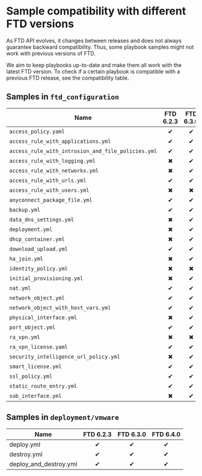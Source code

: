 # Sample compatibility with different FTD versions

As FTD API evolves, it changes between releases and does not always guarantee backward 
compatibility. Thus, some playbook samples might not work with previous versions of FTD.

We aim to keep playbooks up-to-date and make them all work with the latest FTD version. 
To check if a certain playbook is compatible with a previous FTD release, see the compatibility 
table.

## Samples in `ftd_configuration`

| Name                                               | FTD 6.2.3 | FTD 6.3.0 | FTD 6.4.0 |
| -----------                                        | :-------: | :-------: | :-------: |
| `access_policy.yaml`                               |     ✔     |     ✔     |     ✔     |
| `access_rule_with_applications.yml`                |     ✔     |     ✔     |     ✔     |
| `access_rule_with_intrusion_and_file_policies.yml` |     ✔     |     ✔     |     ✔     |
| `access_rule_with_logging.yml`                     |     ✖     |     ✔     |     ✔     |
| `access_rule_with_networks.yml`                    |     ✖     |     ✔     |     ✔     |
| `access_rule_with_urls.yml`                        |     ✔     |     ✔     |     ✔     |
| `access_rule_with_users.yml`                       |     ✖     |     ✖     |     ✔     |
| `anyconnect_package_file.yml`                      |     ✔     |     ✔     |     ✔     |
| `backup.yml`                                       |     ✔     |     ✔     |     ✔     |
| `data_dns_settings.yml`                            |     ✖     |     ✔     |     ✔     |
| `deployment.yml`                                   |     ✖     |     ✔     |     ✔     |
| `dhcp_container.yml`                               |     ✖     |     ✔     |     ✔     |
| `download_upload.yml`                              |     ✔     |     ✔     |     ✔     |
| `ha_join.yml`                                      |     ✖     |     ✔     |     ✔     |
| `identity_policy.yml`                              |     ✖     |     ✖     |     ✔     |
| `initial_provisioning.yml`                         |     ✖     |     ✔     |     ✔     |
| `nat.yml`                                          |     ✔     |     ✔     |     ✔     |
| `network_object.yml`                               |     ✔     |     ✔     |     ✔     |
| `network_object_with_host_vars.yml`                |     ✔     |     ✔     |     ✔     |
| `physical_interface.yml`                           |     ✖     |     ✔     |     ✔     |
| `port_object.yml`                                  |     ✔     |     ✔     |     ✔     |
| `ra_vpn.yml`                                       |     ✖     |     ✖     |     ✔     |
| `ra_vpn_license.yaml`                              |     ✔     |     ✔     |     ✔     |
| `security_intelligence_url_policy.yml`             |     ✖     |     ✔     |     ✔     |
| `smart_license.yml`                                |     ✔     |     ✔     |     ✔     |
| `ssl_policy.yml`                                   |     ✔     |     ✔     |     ✔     |
| `static_route_entry.yml`                           |     ✔     |     ✔     |     ✔     |
| `sub_interface.yml`                                |     ✖     |     ✔     |     ✔     |

## Samples in `deployment/vmware`

| Name                   | FTD 6.2.3 | FTD 6.3.0 | FTD 6.4.0 |
| ---------------------- | :-------: | :-------: | :-------: |
| deploy.yml             |     ✔     |     ✔     |     ✔     |
| destroy.yml            |     ✔     |     ✔     |     ✔     |
| deploy_and_destroy.yml |     ✔     |     ✔     |     ✔     |